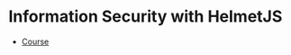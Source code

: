 # Information Security with HelmetJS

- [Course](https://www.freecodecamp.org/learn/information-security/information-security-with-helmetjs/)
